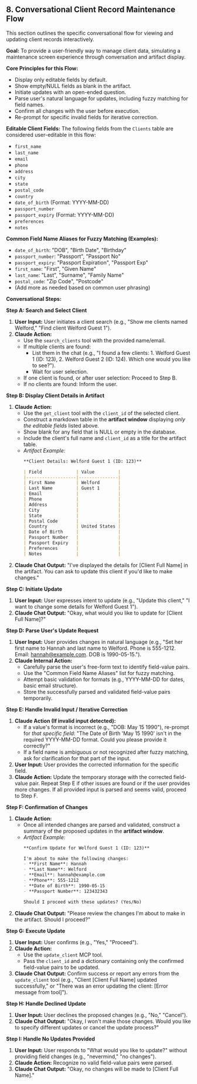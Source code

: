 ## 8. Conversational Client Record Maintenance Flow

This section outlines the specific conversational flow for viewing and updating client records interactively.

**Goal:** To provide a user-friendly way to manage client data, simulating a maintenance screen experience through conversation and artifact display.

**Core Principles for this Flow:**
*   Display only editable fields by default.
*   Show empty/NULL fields as blank in the artifact.
*   Initiate updates with an open-ended question.
*   Parse user's natural language for updates, including fuzzy matching for field names.
*   Confirm all changes with the user before execution.
*   Re-prompt for specific invalid fields for iterative correction.

**Editable Client Fields:**
The following fields from the `Clients` table are considered user-editable in this flow:
*   `first_name`
*   `last_name`
*   `email`
*   `phone`
*   `address`
*   `city`
*   `state`
*   `postal_code`
*   `country`
*   `date_of_birth` (Format: YYYY-MM-DD)
*   `passport_number`
*   `passport_expiry` (Format: YYYY-MM-DD)
*   `preferences`
*   `notes`

**Common Field Name Aliases for Fuzzy Matching (Examples):**
*   `date_of_birth`: "DOB", "Birth Date", "Birthday"
*   `passport_number`: "Passport", "Passport No"
*   `passport_expiry`: "Passport Expiration", "Passport Exp"
*   `first_name`: "First", "Given Name"
*   `last_name`: "Last", "Surname", "Family Name"
*   `postal_code`: "Zip Code", "Postcode"
*   (Add more as needed based on common user phrasing)

**Conversational Steps:**

**Step A: Search and Select Client**
1.  **User Input:** User initiates a client search (e.g., "Show me clients named Welford," "Find client Welford Guest 1").
2.  **Claude Action:**
    *   Use the `search_clients` tool with the provided name/email.
    *   If multiple clients are found:
        *   List them in the chat (e.g., "I found a few clients: 1. Welford Guest 1 (ID: 123), 2. Welford Guest 2 (ID: 124). Which one would you like to see?").
        *   Wait for user selection.
    *   If one client is found, or after user selection: Proceed to Step B.
    *   If no clients are found: Inform the user.

**Step B: Display Client Details in Artifact**
1.  **Claude Action:**
    *   Use the `get_client` tool with the `client_id` of the selected client.
    *   Construct a markdown table in the **artifact window** displaying *only the editable fields* listed above.
    *   Show blank for any field that is NULL or empty in the database.
    *   Include the client's full name and `client_id` as a title for the artifact table.
    *   *Artifact Example:*
        ```markdown
        **Client Details: Welford Guest 1 (ID: 123)**

        | Field             | Value         |
        |-------------------|---------------|
        | First Name        | Welford       |
        | Last Name         | Guest 1       |
        | Email             |               |
        | Phone             |               |
        | Address           |               |
        | City              |               |
        | State             |               |
        | Postal Code       |               |
        | Country           | United States |
        | Date of Birth     |               |
        | Passport Number   |               |
        | Passport Expiry   |               |
        | Preferences       |               |
        | Notes             |               |
        ```
2.  **Claude Chat Output:** "I've displayed the details for [Client Full Name] in the artifact. You can ask to update this client if you'd like to make changes."

**Step C: Initiate Update**
1.  **User Input:** User expresses intent to update (e.g., "Update this client," "I want to change some details for Welford Guest 1").
2.  **Claude Chat Output:** "Okay, what would you like to update for [Client Full Name]?"

**Step D: Parse User's Update Request**
1.  **User Input:** User provides changes in natural language (e.g., "Set her first name to Hannah and last name to Welford. Phone is 555-1212. Email: hannah@example.com. DOB is 1990-05-15.").
2.  **Claude Internal Action:**
    *   Carefully parse the user's free-form text to identify field-value pairs.
    *   Use the "Common Field Name Aliases" list for fuzzy matching.
    *   Attempt basic validation for formats (e.g., YYYY-MM-DD for dates, basic email structure).
    *   Store the successfully parsed and validated field-value pairs temporarily.

**Step E: Handle Invalid Input / Iterative Correction**
1.  **Claude Action (If invalid input detected):**
    *   If a value's format is incorrect (e.g., "DOB: May 15 1990"), re-prompt for *that specific field*: "The Date of Birth 'May 15 1990' isn't in the required YYYY-MM-DD format. Could you please provide it correctly?"
    *   If a field name is ambiguous or not recognized after fuzzy matching, ask for clarification for that part of the input.
2.  **User Input:** User provides the corrected information for the specific field.
3.  **Claude Action:** Update the temporary storage with the corrected field-value pair. Repeat Step E if other issues are found or if the user provides more changes. If all provided input is parsed and seems valid, proceed to Step F.

**Step F: Confirmation of Changes**
1.  **Claude Action:**
    *   Once all intended changes are parsed and validated, construct a summary of the proposed updates in the **artifact window**.
    *   *Artifact Example:*
        ```markdown
        **Confirm Update for Welford Guest 1 (ID: 123)**

        I'm about to make the following changes:
        - **First Name**: Hannah
        - **Last Name**: Welford
        - **Email**: hannah@example.com
        - **Phone**: 555-1212
        - **Date of Birth**: 1990-05-15
        - **Passport Number**: 123432343

        Should I proceed with these updates? (Yes/No)
        ```
2.  **Claude Chat Output:** "Please review the changes I'm about to make in the artifact. Should I proceed?"

**Step G: Execute Update**
1.  **User Input:** User confirms (e.g., "Yes," "Proceed").
2.  **Claude Action:**
    *   Use the `update_client` MCP tool.
    *   Pass the `client_id` and a dictionary containing only the confirmed field-value pairs to be updated.
3.  **Claude Chat Output:** Confirm success or report any errors from the `update_client` tool (e.g., "Client [Client Full Name] updated successfully," or "There was an error updating the client: [Error message from tool]").

**Step H: Handle Declined Update**
1.  **User Input:** User declines the proposed changes (e.g., "No," "Cancel").
2.  **Claude Chat Output:** "Okay, I won't make those changes. Would you like to specify different updates or cancel the update process?"

**Step I: Handle No Updates Provided**
1.  **User Input:** User responds to "What would you like to update?" without providing field changes (e.g., "nevermind," "no changes").
2.  **Claude Action:** Recognize no valid field-value pairs were parsed.
3.  **Claude Chat Output:** "Okay, no changes will be made to [Client Full Name]."